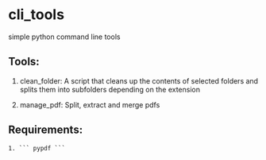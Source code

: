 # cli_tools
simple python command line tools

## Tools:
1. clean_folder: A script that cleans up the contents of selected folders and splits them into subfolders depending on the extension

2. manage_pdf: Split, extract and merge pdfs

## Requirements:
    1. ``` pypdf ```

